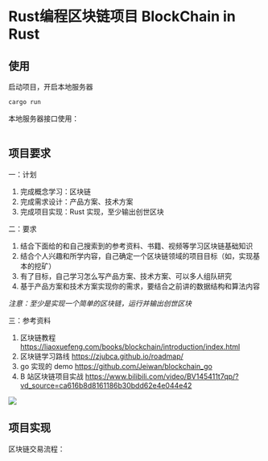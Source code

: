 # Rust编程区块链项目 BlockChain in Rust

## 使用

启动项目，开启本地服务器

```bash
cargo run
```

本地服务器接口使用：

```bash
```

## 项目要求

一：计划

1. 完成概念学习：区块链
2. 完成需求设计：产品方案、技术方案
3. 完成项目实现：Rust 实现，至少输出创世区块

二：要求

1. 结合下面给的和自己搜索到的参考资料、书籍、视频等学习区块链基础知识
2. 结合个人兴趣和所学内容，自己确定一个区块链领域的项目目标（如，实现基本的挖矿）
3. 有了目标，自己学习怎么写产品方案、技术方案、可以多人组队研究
4. 基于产品方案和技术方案实现你的需求，要结合之前讲的数据结构和算法内容

*注意：至少是实现一个简单的区块链，运行并输出创世区块*

三：参考资料
1. 区块链教程 https://liaoxuefeng.com/books/blockchain/introduction/index.html
2. 区块链学习路线 https://zjubca.github.io/roadmap/
3. go 实现的 demo https://github.com/Jeiwan/blockchain_go
4. B 站区块链项目实战 https://www.bilibili.com/video/BV145411t7qp/?vd_source=ca616b8d8161186b30bdd62e4e044e42

![](https://img.dodolalorc.cn/i/2025/03/03/67c5515c5fd95.png)

## 项目实现

区块链交易流程：